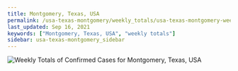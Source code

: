 ```yaml
---
title: Montgomery, Texas, USA
permalink: /usa-texas-montgomery/weekly_totals/usa-texas-montgomery-weekly_totals.html
last_updated: Sep 16, 2021
keywords: ["Montgomery, Texas, USA", "weekly totals"]
sidebar: usa-texas-montgomery_sidebar
---
```


![Weekly Totals of Confirmed Cases for Montgomery, Texas, USA](/covid_tracker/images/graphs/usa-texas-montgomery-weekly_totals_graph.png)
